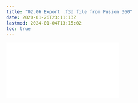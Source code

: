 ```yaml
---
title: "02.06 Export .f3d file from Fusion 360"
date: 2020-01-26T23:11:13Z
lastmod: 2024-01-04T13:15:02
toc: true
---
```


![Link to included file content](../../../../3d-modeling/fusion-360/fusion-360-export-f3d-file.md)
